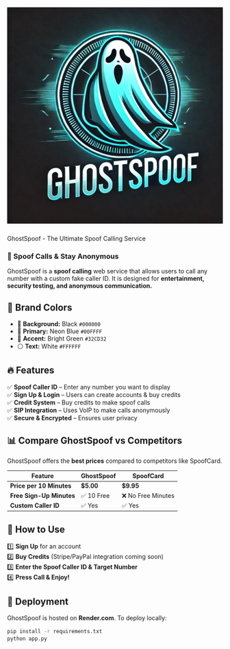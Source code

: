 # ![GhostSpoof Logo](static/ghostspoof_logo.png)
GhostSpoof - The Ultimate Spoof Calling Service
### 🚀 Spoof Calls & Stay Anonymous

GhostSpoof is a **spoof calling** web service that allows users to call any number with a custom fake caller ID. It is designed for **entertainment, security testing, and anonymous communication.**  

## 🎨 Brand Colors
- 🖤 **Background:** Black `#000000`
- 💙 **Primary:** Neon Blue `#00FFFF`
- 💚 **Accent:** Bright Green `#32CD32`
- ⚪ **Text:** White `#FFFFFF`

## 🔥 Features  
✅ **Spoof Caller ID** – Enter any number you want to display  
✅ **Sign Up & Login** – Users can create accounts & buy credits  
✅ **Credit System** – Buy credits to make spoof calls  
✅ **SIP Integration** – Uses VoIP to make calls anonymously  
✅ **Secure & Encrypted** – Ensures user privacy  

## 📊 Compare GhostSpoof vs Competitors  
GhostSpoof offers the **best prices** compared to competitors like SpoofCard.  

| **Feature** | **GhostSpoof** | **SpoofCard** |
|------------|--------------|-------------|
| **Price per 10 Minutes** | **$5.00** | **$9.95** |
| **Free Sign-Up Minutes** | ✅ 10 Free | ❌ No Free Minutes |
| **Custom Caller ID** | ✅ Yes | ✅ Yes |

## 📌 How to Use  
1️⃣ **Sign Up** for an account  
2️⃣ **Buy Credits** (Stripe/PayPal integration coming soon)  
3️⃣ **Enter the Spoof Caller ID & Target Number**  
4️⃣ **Press Call & Enjoy!**  

## 🚀 Deployment  
GhostSpoof is hosted on **Render.com**. To deploy locally:  
```sh
pip install -r requirements.txt
python app.py
